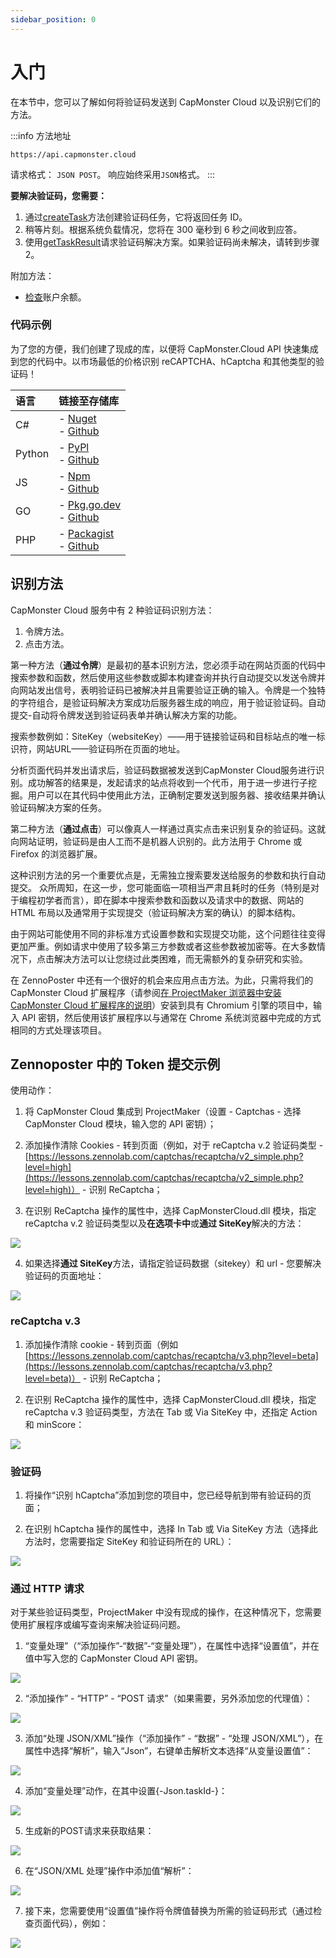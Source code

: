 ```yaml
---
sidebar_position: 0
---
```


# 入门

在本节中，您可以了解如何将验证码发送到 CapMonster Cloud 以及识别它们的方法。

:::info 方法地址
```http
https://api.capmonster.cloud
```
请求格式： `JSON POST`。
响应始终采用`JSON`格式。
:::


**要解决验证码，您需要：**

1. 通过[createTask](api/methods/create-task.md)方法创建验证码任务，它将返回任务 ID。
2. 稍等片刻。根据系统负载情况，您将在 300 毫秒到 6 秒之间收到应答。
3. 使用[getTaskResult](api/methods/get-task-result.md)请求验证码解决方案。如果验证码尚未解决，请转到步骤2。

附加方法：

- [检查](api/methods/get-balance.md)账户余额。

### 代码示例

为了您的方便，我们创建了现成的库，以便将 CapMonster.Cloud API 快速集成到您的代码中。以市场最低的价格识别 reCAPTCHA、hCaptcha 和其他类型的验证码！

|**语言**|**链接至存储库**|
| :- | :- |
|С#|- [Nuget](https://www.nuget.org/packages/Zennolab.CapMonsterCloud.Client)<br /> - [Github](https://github.com/ZennoLab/capmonstercloud-client-dotnet) |
|Python|- [PyPl](https://pypi.org/project/capmonstercloudclient/)<br /> - [Github](https://github.com/ZennoLab/capmonstercloud-client-python)|
|JS|- [Npm](https://www.npmjs.com/package/@zennolab_com/capmonstercloud-client)<br /> - [Github](https://github.com/ZennoLab/capmonstercloud-client-js)|
|GO|- [Pkg.go.dev](https://pkg.go.dev/github.com/ZennoLab/capmonstercloud-client-go)<br /> - [Github](https://github.com/ZennoLab/capmonstercloud-client-go)|
|PHP|- [Packagist](https://packagist.org/packages/zennolab/capmonstercloud.client)<br /> - [Github](https://github.com/ZennoLab/capmonstercloud-client-php)|



## 识别方法

CapMonster Cloud 服务中有 2 种验证码识别方法：

1. 令牌方法。
2. 点击方法。

第一种方法（**通过令牌**）是最初的基本识别方法，您必须手动在网站页面的代码中搜索参数和函数，然后使用这些参数或脚本构建查询并执行自动提交以发送令牌并向网站发出信号，表明验证码已被解决并且需要验证正确的输入。令牌是一个独特的字符组合，是验证码解决方案成功后服务器生成的响应，用于验证验证码。自动提交-自动将令牌发送到验证码表单并确认解决方案的功能。

搜索参数例如：SiteKey（websiteKey）——用于链接验证码和目标站点的唯一标识符，网站URL——验证码所在页面的地址。

分析页面代码并发出请求后，验证码数据被发送到CapMonster Cloud服务进行识别。成功解答的结果是，发起请求的站点将收到一个代币，用于进一步进行子挖掘。用户可以在其代码中使用此方法，正确制定要发送到服务器、接收结果并确认验证码解决方案的任务。

第二种方法（**通过点击**）可以像真人一样通过真实点击来识别复杂的验证码。这就向网站证明，验证码是由人工而不是机器人识别的。此方法用于 Chrome 或 Firefox 的浏览器扩展。

这种识别方法的另一个重要优点是，无需独立搜索要发送给服务的参数和执行自动提交。 众所周知，在这一步，您可能面临一项相当严肃且耗时的任务（特别是对于编程初学者而言），即在脚本中搜索参数和函数以及请求中的数据、网站的 HTML 布局以及通常用于实现提交（验证码解决方案的确认）的脚本结构。

由于网站可能使用不同的非标准方式设置参数和实现提交功能，这个问题往往变得更加严重。例如请求中使用了较多第三方参数或者这些参数被加密等。在大多数情况下，点击解决方法可以让您绕过此类困难，而无需额外的复杂研究和实验。

在 ZennoPoster 中还有一个很好的机会来应用点击方法。为此，只需将我们的 CapMonster Cloud 扩展程序（请参阅[在 ProjectMaker 浏览器中安装 CapMonster Cloud 扩展程序的说明](extension/install-instruction.md)）安装到具有 Chromium 引擎的项目中，输入 API 密钥，然后使用该扩展程序以与通常在 Chrome 系统浏览器中完成的方式相同的方式处理该项目。

## Zennoposter 中的 Token 提交示例

使用动作：

1. 将 CapMonster Cloud 集成到 ProjectMaker（设置 - Captchas - 选择 CapMonster Cloud 模块，输入您的 API 密钥）；

2. 添加操作清除 Cookies - 转到页面（例如，对于 reCaptcha v.2 验证码类型 - [https://lessons.zennolab.com/captchas/recaptcha/v2_simple.php?level=high](https://lessons.zennolab.com/captchas/recaptcha/v2_simple.php?level=high)）  - 识别 ReCaptcha；

3. 在识别 ReCaptcha 操作的属性中，选择 CapMonsterCloud.dll 模块，指定 reCaptcha v.2 验证码类型以及**在选项卡中**或**通过 SiteKey**解决的方法：

![](./images/getting-started-1.png)

4. 如果选择**通过 SiteKey**方法，请指定验证码数据（sitekey）和 url - 您要解决验证码的页面地址：

![](./images/getting-started-2.png)

### reCaptcha v.3

1. 添加操作清除 cookie - 转到页面（例如 [https://lessons.zennolab.com/captchas/recaptcha/v3.php?level=beta](https://lessons.zennolab.com/captchas/recaptcha/v3.php?level=beta)） - 识别 ReCaptcha；

2. 在识别 ReCaptcha 操作的属性中，选择 CapMonsterCloud.dll 模块，指定 reCaptcha v.3 验证码类型，方法在 Tab 或 Via SiteKey 中，还指定 Action 和 minScore：

![](./images/getting-started-3.png)

### 验证码

1. 将操作“识别 hCaptcha”添加到您的项目中，您已经导航到带有验证码的页面；

2. 在识别 hCaptcha 操作的属性中，选择 In Tab 或 Via SiteKey 方法（选择此方法时，您需要指定 SiteKey 和验证码所在的 URL）：

![](./images/getting-started-4.png)

### 通过 HTTP 请求

对于某些验证码类型，ProjectMaker 中没有现成的操作，在这种情况下，您需要使用扩展程序或编写查询来解决验证码问题。

1. “变量处理”（“添加操作”-“数据”-“变量处理”），在属性中选择“设置值”，并在值中写入您的 CapMonster Cloud API 密钥。

![](./images/getting-started-5.png)

2. “添加操作” - “HTTP” - “POST 请求”（如果需要，另外添加您的代理值）：

![](./images/getting-started-6.png)

3. 添加“处理 JSON/XML”操作（“添加操作” - “数据” - “处理 JSON/XML”），在属性中选择“解析”，输入“Json”，右键单击解析文本选择“从变量设置值”：

![](./images/getting-started-7.png)

4. 添加“变量处理”动作，在其中设置\{-Json.taskId-\}：

![](./images/getting-started-8.png)

5. 生成新的POST请求来获取结果：

![](./images/getting-started-9.png)

6. 在“JSON/XML 处理”操作中添加值“解析”：

![](./images/getting-started-10.png)

7. 接下来，您需要使用“设置值”操作将令牌值替换为所需的验证码形式（通过检查页面代码），例如：

![](./images/getting-started-11.png)